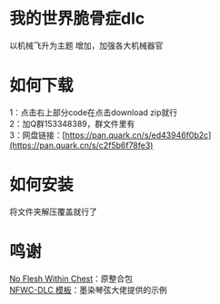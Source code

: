 # **我的世界脆骨症dlc**
以机械飞升为主题
增加，加强各大机械器官
# **如何下载**
1：点击右上部分code在点击download zip就行   
2：加Q群153348389，群文件里有  
3：网盘链接：[https://pan.quark.cn/s/ed43946f0b2c](https://pan.quark.cn/s/c2f5b6f78fe3)
# **如何安装**
将文件夹解压覆盖就行了
# **鸣谢**
[No Flesh Within Chest](https://github.com/Yorunina/No-Flesh-Within-Chest)：原整合包  
[NFWC-DLC 模板](https://github.com/mrqx0195/NFWC-DLC-Template?tab=readme-ov-file)：墨染琴弦大佬提供的示例
